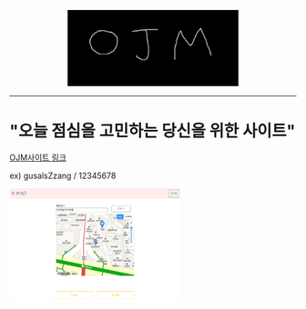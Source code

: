 <p align="center">
  <img src="/forReadme/img/ojm1.png" width="300"></img>
</p>

---
# "오늘 점심을 고민하는 당신을 위한 사이트"

[OJM사이트 링크](http://naver.com)

ex) gusalsZzang / 12345678

<img src="/forReadme/img/ojm_jsp.png" width="300"></img>
